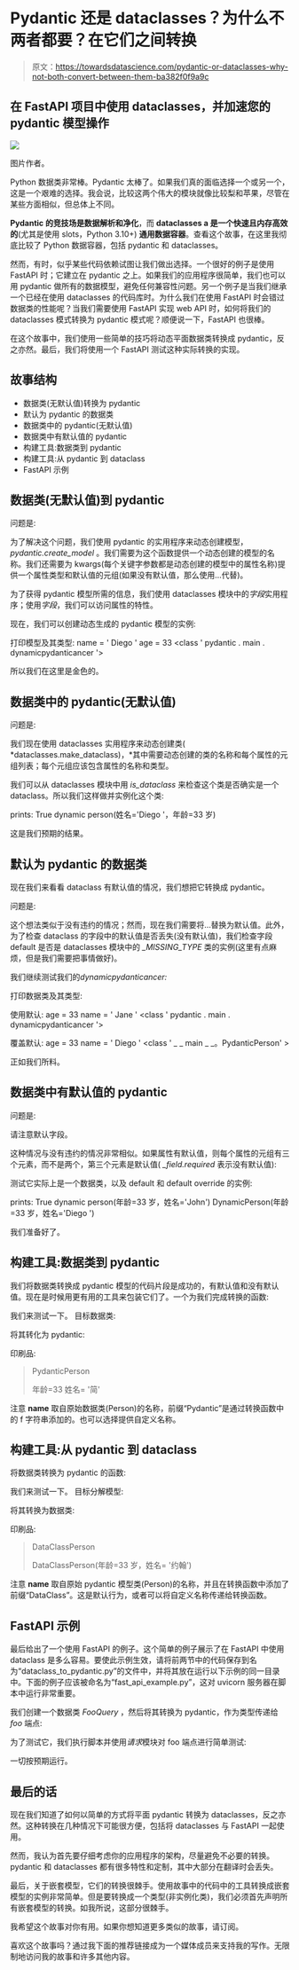 # Pydantic 还是 dataclasses？为什么不两者都要？在它们之间转换

> 原文：<https://towardsdatascience.com/pydantic-or-dataclasses-why-not-both-convert-between-them-ba382f0f9a9c>

## 在 FastAPI 项目中使用 dataclasses，并加速您的 pydantic 模型操作

![](img/86a7feab4145615f48028406e5ba1fbb.png)

图片作者。

Python 数据类非常棒。Pydantic 太棒了。如果我们真的面临选择一个或另一个，这是一个艰难的选择。我会说，比较这两个伟大的模块就像比较梨和苹果，尽管在某些方面相似，但总体上不同。

**Pydantic 的竞技场是数据解析和净化**，而 **dataclasses a 是一个快速且内存高效的**(尤其是使用 slots，Python 3.10+) **通用数据容器**。查看这个故事，在这里我彻底比较了 Python 数据容器，包括 pydantic 和 dataclasses。

然而，有时，似乎某些代码依赖试图让我们做出选择。一个很好的例子是使用 FastAPI 时；它建立在 pydantic 之上。如果我们的应用程序很简单，我们也可以用 pydantic 做所有的数据模型，避免任何兼容性问题。另一个例子是当我们继承一个已经在使用 dataclasses 的代码库时。为什么我们在使用 FastAPI 时会错过数据类的性能呢？当我们需要使用 FastAPI 实现 web API 时，如何将我们的 dataclasses 模式转换为 pydantic 模式呢？顺便说一下，FastAPI 也很棒。

在这个故事中，我们使用一些简单的技巧将动态平面数据类转换成 pydantic，反之亦然。最后，我们将使用一个 FastAPI 测试这种实际转换的实现。

## 故事结构

*   数据类(无默认值)转换为 pydantic
*   默认为 pydantic 的数据类
*   数据类中的 pydantic(无默认值)
*   数据类中有默认值的 pydantic
*   构建工具:数据类到 pydantic
*   构建工具:从 pydantic 到 dataclass
*   FastAPI 示例

## 数据类(无默认值)到 pydantic

问题是:

为了解决这个问题，我们使用 pydantic 的实用程序来动态创建模型， *pydantic.create_model* 。我们需要为这个函数提供一个动态创建的模型的名称。我们还需要为 kwargs(每个关键字参数都是动态创建的模型中的属性名称)提供一个属性类型和默认值的元组(如果没有默认值，那么使用…代替)。

为了获得 pydantic 模型所需的信息，我们使用 dataclasses 模块中的*字段*实用程序；使用*字段*，我们可以访问属性的特性。

现在，我们可以创建动态生成的 pydantic 模型的实例:

打印模型及其类型:
name = ' Diego ' age = 33
<class ' pydantic . main . dynamicpydanticancer '>

所以我们在这里是金色的。

## 数据类中的 pydantic(无默认值)

问题是:

我们现在使用 dataclasses 实用程序来动态创建类( *dataclasses.make_dataclass)，*其中需要动态创建的类的名称和每个属性的元组列表；每个元组应该包含属性的名称和类型。

我们可以从 dataclasses 模块中用 *is_dataclass* 来检查这个类是否确实是一个 dataclass。所以我们这样做并实例化这个类:

prints:
True
dynamic person(姓名='Diego '，年龄=33 岁)

这是我们预期的结果。

## 默认为 pydantic 的数据类

现在我们来看看 dataclass 有默认值的情况，我们想把它转换成 pydantic。

问题是:

这个想法类似于没有违约的情况；然而，现在我们需要将…替换为默认值。此外，为了检查 dataclass 的字段中的默认值是否丢失(没有默认值)，我们检查字段 default 是否是 dataclasses 模块中的 *_MISSING_TYPE* 类的实例(这里有点麻烦，但是我们需要把事情做好)。

我们继续测试我们的*dynamicpydanticancer:*

打印数据类及其类型:

使用默认:
age = 33 name = ' Jane '
<class ' pydantic . main . dynamicpydanticancer '>

覆盖默认:
age = 33 name = ' Diego '
<class ' _ _ main _ _。PydanticPerson' >

正如我们所料。

## 数据类中有默认值的 pydantic

问题是:

请注意默认字段。

这种情况与没有违约的情况非常相似。如果属性有默认值，则每个属性的元组有三个元素，而不是两个，第三个元素是默认值( *_field.required* 表示没有默认值):

测试它实际上是一个数据类，以及 default 和 default override 的实例:

prints:
True
dynamic person(年龄=33 岁，姓名='John')
DynamicPerson(年龄=33 岁，姓名='Diego ')

我们准备好了。

## 构建工具:数据类到 pydantic

我们将数据类转换成 pydantic 模型的代码片段是成功的，有默认值和没有默认值。现在是时候用更有用的工具来包装它们了。一个为我们完成转换的函数:

我们来测试一下。
目标数据类:

将其转化为 pydantic:

印刷品:

> PydanticPerson
> 
> 年龄=33 姓名= '简'

注意 __name__ 取自原始数据类(Person)的名称，前缀“Pydantic”是通过转换函数中的 f 字符串添加的。也可以选择提供自定义名称。

## 构建工具:从 pydantic 到 dataclass

将数据类转换为 pydantic 的函数:

我们来测试一下。
目标分解模型:

将其转换为数据类:

印刷品:

> DataClassPerson
> 
> DataClassPerson(年龄=33 岁，姓名= '约翰')

注意 __name__ 取自原始 pydantic 模型类(Person)的名称，并且在转换函数中添加了前缀“DataClass”。这是默认行为，或者可以将自定义名称传递给转换函数。

## FastAPI 示例

最后给出了一个使用 FastAPI 的例子。这个简单的例子展示了在 FastAPI 中使用 dataclass 是多么容易。要使此示例生效，请将前两节中的代码保存到名为“dataclass_to_pydantic.py”的文件中，并将其放在运行以下示例的同一目录中。下面的例子应该被命名为“fast_api_example.py”，这对 uvicorn 服务器在脚本中运行非常重要。

我们创建一个数据类 *FooQuery* ，然后将其转换为 pydantic，作为类型传递给 *foo* 端点:

为了测试它，我们执行脚本并使用*请求*模块对 foo 端点进行简单测试:

一切按预期运行。

## 最后的话

现在我们知道了如何以简单的方式将平面 pydantic 转换为 dataclasses，反之亦然。这种转换在几种情况下可能很方便，包括将 dataclasses 与 FastAPI 一起使用。

然而，我认为首先要仔细考虑你的应用程序的架构，尽量避免不必要的转换。pydantic 和 dataclasses 都有很多特性和定制，其中大部分在翻译时会丢失。

最后，关于嵌套模型，它们的转换很棘手。使用故事中的代码中的工具转换成嵌套模型的实例非常简单。但是要转换成一个类型(非实例化类)，我们必须首先声明所有嵌套模型的转换。如我所说，这部分很棘手。

我希望这个故事对你有用。如果你想知道更多类似的故事，请订阅。

[](https://medium.com/subscribe/@diego-barba)  

喜欢这个故事吗？通过我下面的推荐链接成为一个媒体成员来支持我的写作。无限制地访问我的故事和许多其他内容。

[](https://medium.com/@diego-barba/membership) 